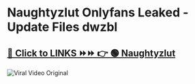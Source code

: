 
 # Naughtyzlut Onlyfans Leaked - Update Files dwzbl

## <h2><a href="https://clipsfans.com/Naughtyzlut&ref=git">🔗 Click to LINKS ⏩⏩ 👉 🟢 Naughtyzlut </a></h2>

<a href="https://clipsfans.com/Naughtyzlut&ref=git" rel="nofollow" data-target="animated-image.originalLink"><img src="https://i.ibb.co.com/xMMVF88/686577567.gif" alt="Viral Video Original" style="max-width: 100%; display: inline-block;" data-target="animated-image.originalImage"></a>

